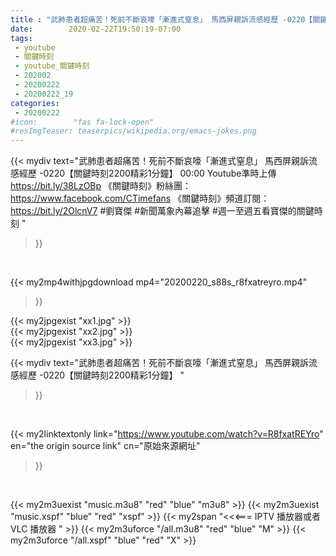 ```yaml
---
title : "武肺患者超痛苦！死前不斷哀嚎「漸進式窒息」 馬西屏親訴流感經歷 -0220【關鍵時刻2200精彩1分鐘】 "
date:        2020-02-22T19:50:19-07:00
tags:
 - youtube
 - 關鍵時刻
 - youtube_關鍵時刻
 - 202002
 - 20200222
 - 20200222_19
categories:
 - 20200222
#icon:        "fas fa-lock-open"
#resImgTeaser: teaserpics/wikipedia.org/emacs-jokes.png
---
```


{{< mydiv text="武肺患者超痛苦！死前不斷哀嚎「漸進式窒息」 馬西屏親訴流感經歷 -0220【關鍵時刻2200精彩1分鐘】 00:00  Youtube準時上傳 https://bit.ly/38LzOBp  《關鍵時刻》粉絲團：https://www.facebook.com/CTimefans 《關鍵時刻》頻道訂閱：https://bit.ly/2OlcnV7  #劉寶傑 #新聞萬象內幕追擊 #週一至週五看寶傑的關鍵時刻 "
>}}
<br>


{{< my2mp4withjpgdownload mp4="20200220_s88s_r8fxatreyro.mp4"
>}}

{{< my2jpgexist "xx1.jpg" >}}<br>
{{< my2jpgexist "xx2.jpg" >}}<br>
{{< my2jpgexist "xx3.jpg" >}}<br>



{{< mydiv text="武肺患者超痛苦！死前不斷哀嚎「漸進式窒息」 馬西屏親訴流感經歷 -0220【關鍵時刻2200精彩1分鐘】 "
>}}
<br>

{{< my2linktextonly link="https://www.youtube.com/watch?v=R8fxatREYro"
en="the origin source link" cn="原始來源網址"
>}}


<br>

{{< my2m3uexist "music.m3u8" "red"  "blue" "m3u8" >}} {{< my2m3uexist "music.xspf" "blue" "red"  "xspf" >}} {{< my2span "<<<=== IPTV 播放器或者 VLC 播放器 " >}} {{< my2m3uforce "/all.m3u8" "red"  "blue" "M" >}} {{< my2m3uforce "/all.xspf" "blue" "red"  "X" >}} 
